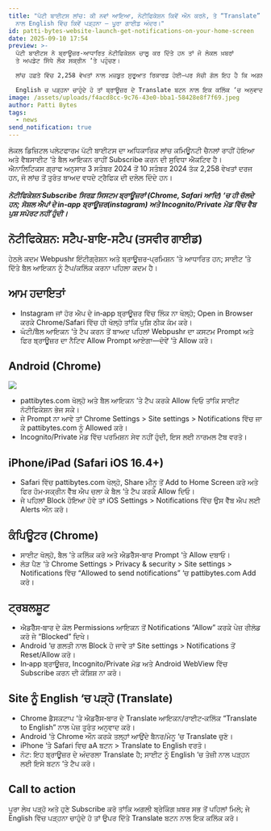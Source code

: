 ```yaml
---
title: "ਪੱਟੀ ਬਾਈਟਸ ਲਾਂਚ: ਕੀ ਨਵਾਂ ਆਇਆ, ਨੋਟੀਫਿਕੇਸ਼ਨ ਕਿਵੇਂ ਔਨ ਕਰਨੇ, ਤੇ “Translate”
  ਨਾਲ English ਵਿੱਚ ਕਿਵੇਂ ਪੜ੍ਹਨਾ — ਪੂਰਾ ਗਾਈਡ ਅੰਦਰ।"
id: patti-bytes-website-launch-get-notifications-on-your-home-screen
date: 2025-09-10 17:54
preview: >-
  ਪੱਟੀ ਬਾਈਟਸ ਨੇ ਬ੍ਰਾਊਜ਼ਰ‑ਆਧਾਰਿਤ ਨੋਟੀਫਿਕੇਸ਼ਨ ਚਾਲੂ ਕਰ ਦਿੱਤੇ ਹਨ ਤਾਂ ਜੋ ਲੋਕਲ ਖ਼ਬਰਾਂ
  ਤੇ ਅਪਡੇਟ ਸਿੱਧੇ ਲੌਕ ਸਕ੍ਰੀਨ ‘ਤੇ ਪਹੁੰਚਣ।

  ਲਾਂਚ ਹਫ਼ਤੇ ਵਿੱਚ 2,258 ਵੇਖਤਾਂ ਨਾਲ ਮਜ਼ਬੂਤ ਸ਼ੁਰੂਆਤ ਰਿਕਾਰਡ ਹੋਈ—ਪਰ ਸੱਚੀ ਗੱਲ ਇਹ ਹੈ ਕਿ ਅਗਲਾ ਵੱਡਾ ਅਪਡੇਟ ਸਭ ਤੋਂ ਪਹਿਲਾਂ ਕਿਸਦੇ ਫੋਨ ‘ਤੇ ਪਹੁੰਚੇਗਾ, ਇਹ ਫ਼ੈਸਲਾ ਇੱਕ Tap ਨਾਲ ਹੋ ਸਕਦਾ ਹੈ; ਪੂਰਾ ਲੇਖ ਖੋਲ੍ਹੋ ਅਤੇ ਨੋਟੀਫਿਕੇਸ਼ਨ ਔਨ ਕਰੋ।

  English ਚ ਪੜ੍ਹਨਾ ਚਾਹੁੰਦੇ ਹੋ ਤਾਂ ਬ੍ਰਾਊਜ਼ਰ ਦੇ Translate ਬਟਨ ਨਾਲ ਇਕ ਕਲਿੱਕ ‘ਚ ਅਨੁਵਾਦ ਕਰੋ।
image: /assets/uploads/f4acd8cc-9c76-43e0-bba1-58428e8f7f69.jpeg
author: Patti Bytes
tags:
  - news
send_notification: true
---
```



ਲੋਕਲ ਡਿਜ਼ਿਟਲ ਪਲੇਟਫਾਰਮ ਪੱਟੀ ਬਾਈਟਸ ਦਾ ਅਧਿਕਾਰਿਕ ਲਾਂਚ ਕਮਿਊਨਟੀ ਚੈਨਲਾਂ ਰਾਹੀਂ ਹੋਇਆ ਅਤੇ ਵੈਬਸਾਈਟ ‘ਤੇ ਬੈਲ ਆਇਕਨ ਰਾਹੀਂ Subscribe ਕਰਨ ਦੀ ਸੁਵਿਧਾ ਐਕਟਿਵ ਹੈ।\
ਐਨਾਲਿਟਿਕਸ ਗ੍ਰਾਫ ਅਨੁਸਾਰ 3 ਸਤੰਬਰ 2024 ਤੋਂ 10 ਸਤੰਬਰ 2024 ਤੱਕ 2,258 ਵੇਖਤਾਂ ਦਰਜ ਹਨ, ਜੋ ਲਾਂਚ ਤੋਂ ਤੁਰੰਤ ਬਾਅਦ ਵਧਦੇ ਟ੍ਰੈਫਿਕ ਦੀ ਦਲੇਲ ਦਿੰਦੇ ਹਨ।\
\
***ਨੋਟੀਫਿਕੇਸ਼ਨ Subscribe ਸਿਰਫ਼ ਸਿਸਟਮ ਬ੍ਰਾਊਜ਼ਰਾਂ (Chrome, Safari ਆਦਿ) ‘ਚ ਹੀ ਚੱਲਦੇ ਹਨ; ਸੋਸ਼ਲ ਐਪਾਂ ਦੇ in‑app ਬ੍ਰਾਊਜ਼ਰ(instagram) ਅਤੇ Incognito/Private ਮੋਡ ਵਿੱਚ ਵੈਬ ਪੁਸ਼ ਸਪੋਰਟ ਨਹੀਂ ਹੁੰਦੀ।***[](https://pushalert.co/documentation/browser-support)

## ਨੋਟੀਫਿਕੇਸ਼ਨ: ਸਟੈਪ‑ਬਾਇ‑ਸਟੈਪ (ਤਸਵੀਰ ਗਾਈਡ)

ਹੇਠਲੇ ਕਦਮ Webpushr ਇੰਟੀਗ੍ਰੇਸ਼ਨ ਅਤੇ ਬ੍ਰਾਊਜ਼ਰ‑ਪ੍ਰਮਿਸ਼ਨ ‘ਤੇ ਆਧਾਰਿਤ ਹਨ; ਸਾਈਟ ‘ਤੇ ਦਿੱਤੇ ਬੈਲ ਆਇਕਨ ਨੂੰ ਟੈਪ/ਕਲਿੱਕ ਕਰਨਾ ਪਹਿਲਾ ਕਦਮ ਹੈ।[](https://www.webpushr.com/docs/manual-integration)

## ਆਮ ਹਦਾਇਤਾਂ

* Instagram ਜਾਂ ਹੋਰ ਐਪ ਦੇ in‑app ਬ੍ਰਾਊਜ਼ਰ ਵਿੱਚ ਲਿੰਕ ਨਾ ਖੋਲ੍ਹੋ; Open in Browser ਕਰਕੇ Chrome/Safari ਵਿੱਚ ਹੀ ਖੋਲ੍ਹੋ ਤਾਂਕਿ ਪੁਸ਼ਿ ਠੀਕ ਕੰਮ ਕਰੇ।[](http://docs.pushowl.com/en/articles/2320685-in-app-browsers-from-social-media-apps-don-t-load-the-required-code-to-collect-web-push-subscribers)
* ਘੰਟੀ/ਬੈਲ ਆਇਕਨ ‘ਤੇ ਟੈਪ ਕਰਨ ਤੋਂ ਬਾਅਦ ਪਹਿਲਾਂ Webpushr ਦਾ ਕਸਟਮ Prompt ਅਤੇ ਫਿਰ ਬ੍ਰਾਊਜ਼ਰ ਦਾ ਨੈਟਿਵ Allow Prompt ਆਏਗਾ—ਦੋਵੇਂ ‘ਤੇ Allow ਕਰੋ।[](https://www.webpushr.com/customizable-prompts)

## Android (Chrome)



<!--StartFragment-->

![](blob:https://www.perplexity.ai/e513013f-3416-4ef6-862b-863163b0f4ac)

<!--EndFragment-->



* pattibytes.com ਖੋਲ੍ਹੋ ਅਤੇ ਬੈਲ ਆਇਕਨ ‘ਤੇ ਟੈਪ ਕਰਕੇ Allow ਦਿਓ ਤਾਂਕਿ ਸਾਈਟ ਨੋਟੀਫਿਕੇਸ਼ਨ ਭੇਜ ਸਕੇ।[](https://support.google.com/chrome/answer/3220216?hl=en&co=GENIE.Platform%3DAndroid)
* ਜੇ Prompt ਨਾ ਆਵੇ ਤਾਂ Chrome Settings > Site settings > Notifications ਵਿੱਚ ਜਾ ਕੇ pattibytes.com ਨੂੰ Allowed ਕਰੋ।[](https://www.engagelab.com/blog/how-to-enable-chrome-notifications-in-three-ways)
* Incognito/Private ਮੋਡ ਵਿੱਚ ਪਰਮਿਸ਼ਨ ਸੇਵ ਨਹੀਂ ਹੁੰਦੀ, ਇਸ ਲਈ ਨਾਰਮਲ ਟੈਬ ਵਰਤੋ।[](https://pushalert.co/documentation/browser-support)

## iPhone/iPad (Safari iOS 16.4+)

* Safari ਵਿੱਚ pattibytes.com ਖੋਲ੍ਹੋ, Share ਮੀਨੂ ਤੋਂ Add to Home Screen ਕਰੋ ਅਤੇ ਫਿਰ ਹੋਮ‑ਸਕ੍ਰੀਨ ਵੈੱਬ ਐਪ ਚਲਾ ਕੇ ਬੈਲ ‘ਤੇ ਟੈਪ ਕਰਕੇ Allow ਦਿਓ।[](https://webkit.org/blog/13878/web-push-for-web-apps-on-ios-and-ipados/)
* ਜੇ ਪਹਿਲਾਂ Block ਹੋਇਆ ਹੋਵੇ ਤਾਂ iOS Settings > Notifications ਵਿੱਚ ਉਸ ਵੈੱਬ ਐਪ ਲਈ Alerts ਔਨ ਕਰੋ।[](https://webkit.org/blog/13878/web-push-for-web-apps-on-ios-and-ipados/)

## ਕੰਪਿਊਟਰ (Chrome)

* ਸਾਈਟ ਖੋਲ੍ਹੋ, ਬੈਲ ‘ਤੇ ਕਲਿੱਕ ਕਰੋ ਅਤੇ ਐਡਰੈੱਸ‑ਬਾਰ Prompt ‘ਤੇ Allow ਦਬਾਓ।[](https://support.google.com/chrome/answer/3220216?hl=en&co=GENIE.Platform%3DDesktop)
* ਲੋੜ ਪੈਣ ‘ਤੇ Chrome Settings > Privacy & security > Site settings > Notifications ਵਿੱਚ “Allowed to send notifications” ‘ਚ pattibytes.com Add ਕਰੋ।[](https://www.engagelab.com/blog/how-to-enable-chrome-notifications-in-three-ways)

## ਟ੍ਰਬਲਸ਼ੂਟ

* ਐਡਰੈੱਸ‑ਬਾਰ ਦੇ ਕੋਲ Permissions ਆਇਕਨ ਤੋਂ Notifications “Allow” ਕਰਕੇ ਪੇਜ਼ ਰੀਲੋਡ ਕਰੋ ਜੇ “Blocked” ਦਿਖੇ।[](https://support.google.com/chrome/answer/3220216?hl=en&co=GENIE.Platform%3DDesktop)
* Android ‘ਚ ਗਲਤੀ ਨਾਲ Block ਹੋ ਜਾਵੇ ਤਾਂ Site settings > Notifications ਤੋਂ Reset/Allow ਕਰੋ।[](https://support.google.com/chrome/answer/3220216?hl=en&co=GENIE.Platform%3DAndroid)
* In‑app ਬ੍ਰਾਊਜ਼ਰ, Incognito/Private ਮੋਡ ਅਤੇ Android WebView ਵਿੱਚ Subscribe ਕਰਨ ਦੀ ਕੋਸ਼ਿਸ਼ ਨਾ ਕਰੋ।[](https://developer.clevertap.com/docs/web-push)

## Site ਨੂੰ English ‘ਚ ਪੜ੍ਹੋ (Translate)

* Chrome ਡੈਸਕਟਾਪ ‘ਤੇ ਐਡਰੈੱਸ‑ਬਾਰ ਦੇ Translate ਆਇਕਨ/ਰਾਈਟ‑ਕਲਿੱਕ “Translate to English” ਨਾਲ ਪੇਜ਼ ਤੁਰੰਤ ਅਨੁਵਾਦ ਕਰੋ।[](https://support.google.com/chrome/answer/173424?hl=en&co=GENIE.Platform%3DDesktop)
* Android ‘ਤੇ Chrome ਔਨ ਕਰਕੇ ਤਲ੍ਹਾਂ ਆਉਂਦੇ ਬੈਨਰ/ਮੇਨੂ ‘ਚ Translate ਚੁਣੋ।[](https://support.google.com/chrome/answer/173424?hl=en&co=GENIE.Platform%3DAndroid)
* iPhone ‘ਤੇ Safari ਵਿਚ aA ਬਟਨ > Translate to English ਵਰਤੋ।[](https://www.macrumors.com/how-to/safari-webpage-translation-ios/)
* ਨੋਟ: ਇਹ ਬ੍ਰਾਊਜ਼ਰ ਦੇ ਅੰਦਰਲਾ Translate ਹੈ; ਸਾਈਟ ਨੂੰ English ‘ਚ ਤੇਜ਼ੀ ਨਾਲ ਪੜ੍ਹਨ ਲਈ ਇਸੇ ਬਟਨ ‘ਤੇ ਟੈਪ ਕਰੋ।[](https://support.apple.com/en-in/guide/iphone/iph1fbef4daa/ios)

## Call to action

ਪੂਰਾ ਲੇਖ ਪੜ੍ਹੋ ਅਤੇ ਹੁਣੇ Subscribe ਕਰੋ ਤਾਂਕਿ ਅਗਲੀ ਬ੍ਰੇਕਿੰਗ ਖ਼ਬਰ ਸਭ ਤੋਂ ਪਹਿਲਾਂ ਮਿਲੇ; ਜੇ English ਵਿੱਚ ਪੜ੍ਹਨਾ ਚਾਹੁੰਦੇ ਹੋ ਤਾਂ ਉਪਰ ਦਿੱਤੇ Translate ਬਟਨ ਨਾਲ ਇਕ ਕਲਿੱਕ ਕਰੋ।[](https://support.google.com/chrome/answer/173424?hl=en&co=GENIE.Platform%3DDesktop)